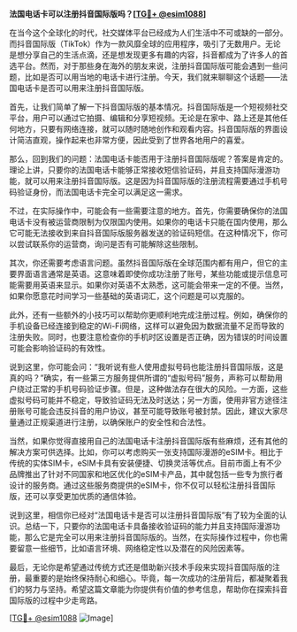 **法国电话卡可以注册抖音国际版吗？[[TG💪+ @esim1088](https://t.me/s/esim1088)]**

在当今这个全球化的时代，社交媒体平台已经成为人们生活中不可或缺的一部分。而抖音国际版（TikTok）作为一款风靡全球的应用程序，吸引了无数用户。无论是想分享自己的生活点滴，还是想发现更多有趣的内容，抖音都成为了许多人的首选平台。然而，对于那些身在海外的朋友来说，注册抖音国际版可能会遇到一些问题，比如是否可以用当地的电话卡进行注册。今天，我们就来聊聊这个话题——法国电话卡是否可以用来注册抖音国际版。

首先，让我们简单了解一下抖音国际版的基本情况。抖音国际版是一个短视频社交平台，用户可以通过它拍摄、编辑和分享短视频。无论是在家中、路上还是其他任何地方，只要有网络连接，就可以随时随地创作和观看内容。抖音国际版的界面设计简洁直观，操作起来也非常方便，因此受到了世界各地用户的喜爱。

那么，回到我们的问题：法国电话卡能否用于注册抖音国际版呢？答案是肯定的。理论上讲，只要你的法国电话卡能够正常接收短信验证码，并且支持国际漫游功能，就可以用来注册抖音国际版。这是因为抖音国际版的注册流程需要通过手机号码验证身份，而法国电话卡完全可以满足这一需求。

不过，在实际操作中，可能会有一些需要注意的地方。首先，你需要确保你的法国电话卡没有被运营商限制为仅限国内使用。如果你的电话卡只能在国内使用，那么它可能无法接收到来自抖音国际版服务器发送的验证码短信。在这种情况下，你可以尝试联系你的运营商，询问是否有可能解除这些限制。

其次，你还需要考虑语言问题。虽然抖音国际版在全球范围内都有用户，但它的主要界面语言通常是英语。这意味着即使你成功注册了账号，某些功能或提示信息可能需要用英语来显示。如果你对英语不太熟悉，这可能会带来一定的不便。当然，如果你愿意花时间学习一些基础的英语词汇，这个问题是可以克服的。

此外，还有一些额外的小技巧可以帮助你更顺利地完成注册过程。例如，确保你的手机设备已经连接到稳定的Wi-Fi网络，这样可以避免因为数据流量不足而导致的注册失败。同时，也要注意检查你的手机时区设置是否正确，因为错误的时间设置可能会影响验证码的有效性。

说到这里，你可能会问：“我听说有些人使用虚拟号码也能注册抖音国际版，这是真的吗？”确实，有一些第三方服务提供所谓的“虚拟号码”服务，声称可以帮助用户绕过正常的手机号码验证步骤。但是，这种做法存在很大的风险。一方面，这些虚拟号码可能并不稳定，导致验证码无法及时送达；另一方面，使用非官方途径注册账号可能会违反抖音的用户协议，甚至可能导致账号被封禁。因此，建议大家尽量通过正规渠道进行注册，以确保账户的安全性和合法性。

当然，如果你觉得直接用自己的法国电话卡注册抖音国际版有些麻烦，还有其他的解决方案可供选择。比如，你可以考虑购买一张支持国际漫游的eSIM卡。相比于传统的实体SIM卡，eSIM卡具有安装便捷、切换灵活等优点。目前市面上有不少品牌推出了针对不同国家和地区优化的eSIM卡产品，其中就包括一些专为旅行者设计的服务商。通过这些服务商提供的eSIM卡，你不仅可以轻松注册抖音国际版，还可以享受更加优质的通信体验。

说到这里，相信你已经对“法国电话卡是否可以注册抖音国际版”有了较为全面的认识。总结一下，只要你的法国电话卡具备接收验证码的能力并且支持国际漫游功能，那么它是完全可以用来注册抖音国际版的。当然，在实际操作过程中，你也需要留意一些细节，比如语言环境、网络稳定性以及潜在的风险因素等。

最后，无论你是希望通过传统方式还是借助新兴技术手段来实现抖音国际版的注册，最重要的是始终保持耐心和细心。毕竟，每一次成功的注册背后，都凝聚着我们的努力与坚持。希望这篇文章能为你提供有价值的参考信息，帮助你在探索抖音国际版的过程中少走弯路。

[[TG💪+ @esim1088](https://t.me/s/esim1088) ![Image](https://i.postimg.cc/4NQfJmqS/Snipaste-2025-05-13-00-14-12.png)]